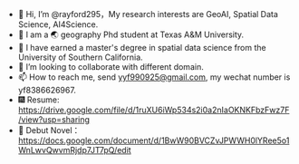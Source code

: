 - 👋 Hi, I’m @rayford295，My research interests are GeoAI, Spatial Data Science, AI4Science.
- 📖 I am a 🌏 geography Phd student at Texas A&M University. 
- 🌱 I have earned a master's degree in spatial data science from the University of Southern California. 
- 💞️ I’m looking to collaborate with different domain.
- 📫 How to reach me, send yyf990925@gmail.com, my wechat number is yf8386626967.
- 🎆 Resume: https://drive.google.com/file/d/1ruXU6iWp534s2i0a2nIaOKNKFbzFwz7F/view?usp=sharing
- 🎰 Debut Novel：https://docs.google.com/document/d/1BwW90BVCZvJPWWH0lYRee5o1WnLwvQwvmRjdp7JT7pQ/edit




<!---
rayford295/rayford295 is a ✨ special ✨ repository because its `README.md` (this file) appears on your GitHub profile.
You can click the Preview link to take a look at your changes.
--->
